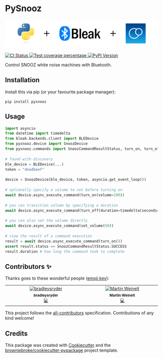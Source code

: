 # PySnooz

<p align="center">
  <img src="header.svg" alt="Python Language + Bleak API + SNOOZ White Noise Machine" />
</p>

<p>
  <a href="https://github.com/AustinBrunkhorst/pysnooz/actions?query=workflow%3ACI">
    <img src="https://img.shields.io/github/actions/workflow/status/AustinBrunkhorst/pysnooz/ci.yml?branch=main&label=build&logo=github&style=flat&colorA=000000&colorB=000000" alt="CI Status" >
  </a>
  <a href="https://codecov.io/gh/AustinBrunkhorst/pysnooz">
    <img src="https://img.shields.io/codecov/c/github/AustinBrunkhorst/pysnooz.svg?logo=codecov&logoColor=fff&style=flat&colorA=000000&colorB=000000" alt="Test coverage percentage">
  </a>
  <a href="https://pypi.org/project/pysnooz/">
    <img src="https://img.shields.io/pypi/v/pysnooz.svg?logo=python&logoColor=fff&style=flat&colorA=000000&colorB=000000" alt="PyPI Version">
  </a>
</p>

Control SNOOZ white noise machines with Bluetooth.

## Installation

Install this via pip (or your favourite package manager):

`pip install pysnooz`

## Usage

```python
import asyncio
from datetime import timedelta
from bleak.backends.client import BLEDevice
from pysnooz.device import SnoozDevice
from pysnooz.commands import SnoozCommandResultStatus, turn_on, turn_off, set_volume

# found with discovery
ble_device = BLEDevice(...)
token = "deadbeef"

device = SnoozDevice(ble_device, token, asyncio.get_event_loop())

# optionally specify a volume to set before turning on
await device.async_execute_command(turn_on(volume=100))

# you can transition volume by specifying a duration
await device.async_execute_command(turn_off(duration=timedelta(seconds=10)))

# you can also set the volume directly
await device.async_execute_command(set_volume(50))

# view the result of a command execution
result = await device.async_execute_command(turn_on())
assert result.status == SnoozCommandResultStatus.SUCCESS
result.duration # how long the command took to complete
```

## Contributors ✨

Thanks goes to these wonderful people ([emoji key](https://allcontributors.org/docs/en/emoji-key)):

<!-- prettier-ignore-start -->
<!-- ALL-CONTRIBUTORS-LIST:START - Do not remove or modify this section -->
<!-- prettier-ignore-start -->
<!-- markdownlint-disable -->
<table>
  <tbody>
    <tr>
      <td align="center" valign="top" width="14.28%"><a href="https://github.com/bradleysryder"><img src="https://avatars.githubusercontent.com/u/39577543?v=4?s=80" width="80px;" alt="bradleysryder"/><br /><sub><b>bradleysryder</b></sub></a><br /><a href="https://github.com/AustinBrunkhorst/pysnooz/commits?author=bradleysryder" title="Code">💻</a></td>
      <td align="center" valign="top" width="14.28%"><a href="https://github.com/mweinelt"><img src="https://avatars.githubusercontent.com/u/131599?v=4?s=80" width="80px;" alt="Martin Weinelt"/><br /><sub><b>Martin Weinelt</b></sub></a><br /><a href="https://github.com/AustinBrunkhorst/pysnooz/commits?author=mweinelt" title="Code">💻</a></td>
    </tr>
  </tbody>
</table>

<!-- markdownlint-restore -->
<!-- prettier-ignore-end -->

<!-- ALL-CONTRIBUTORS-LIST:END -->
<!-- prettier-ignore-end -->

This project follows the [all-contributors](https://github.com/all-contributors/all-contributors) specification. Contributions of any kind welcome!

## Credits

This package was created with
[Cookiecutter](https://github.com/audreyr/cookiecutter) and the
[browniebroke/cookiecutter-pypackage](https://github.com/browniebroke/cookiecutter-pypackage)
project template.
